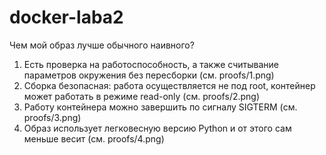 # docker-laba2
Чем мой образ лучше обычного наивного?

1. Есть проверка на работоспособность, а также считывание параметров окружения без пересборки (см. proofs/1.png)
2. Сборка безопасная: работа осуществляется не под root, контейнер может работать в режиме read-only (см. proofs/2.png)
3. Работу контейнера можно завершить по сигналу SIGTERM (см. proofs/3.png)
4. Образ использует легковесную версию Python и от этого сам меньше весит (см. proofs/4.png)